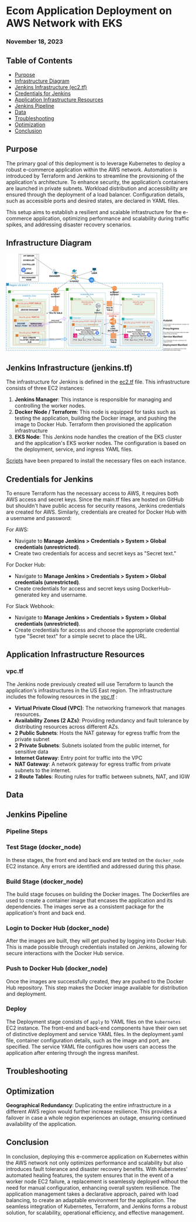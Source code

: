 # Ecom Application Deployment on AWS Network with EKS

### November 18, 2023

## Table of Contents
- [Purpose](#purpose)
- [Infrastructure Diagram](#infrastructure-diagram)
- [Jenkins Infrastructure (ec2.tf)](#jenkins-infrastructure-ec2tf)
- [Credentials for Jenkins](#credentials-for-jenkins)
- [Application Infrastructure Resources](#application-infrastructure-resources)
- [Jenkins Pipeline](#jenkins-pipeline)
- [Data](#data)
- [Troubleshooting](#troubleshooting)
- [Optimization](#optimization)
- [Conclusion](#conclusion)

## Purpose

The primary goal of this deployment is to leverage Kubernetes to deploy a robust e-commerce application within the AWS network. Automation is introduced by Terraform and Jenkins to streamline the provisioning of the application's architecture. To enhance security, the application’s containers are launched in private subnets. Workload distribution and accessibility are ensured through the deployment of a load balancer. Configuration details, such as accessible ports and desired states, are declared in YAML files.

This setup aims to establish a resilient and scalable infrastructure for the e-commerce application, optimizing performance and scalability during traffic spikes, and addressing disaster recovery scenarios.

## Infrastructure Diagram
![Infrastructure Diagram](Results/Deploy9.png)

## Jenkins Infrastructure (jenkins.tf)
The infrastructure for Jenkins is defined in the [ec2.tf](jenkinsenv/jenkins.tf) file. This infrastructure consists of three EC2 instances:

1. **Jenkins Manager**: This instance is responsible for managing and controlling the worker nodes.
2. **Docker Node / Terraform**: This node is equipped for tasks such as testing the application, building the Docker image, and pushing the image to Docker Hub. Terraform then provisioned the application infrastructure 
3. **EKS Node**: This Jenkins node handles the creation of the EKS cluster and the application's EKS worker nodes. The configuration is based on the deployment, service, and ingress YAML files.

[Scripts](jenkinsenv/jenkins.sh) have been prepared to install the necessary files on each instance.

## Credentials for Jenkins
To ensure Terraform has the necessary access to AWS, it requires both AWS access and secret keys. Since the main.tf files are hosted on GitHub but shouldn't have public access for security reasons, Jenkins credentials are created for AWS. Similarly, credentials are created for Docker Hub with a username and password:

For AWS:

- Navigate to **Manage Jenkins > Credentials > System > Global credentials (unrestricted)**.
- Create two credentials for access and secret keys as "Secret text."

For Docker Hub:

- Navigate to **Manage Jenkins > Credentials > System > Global credentials (unrestricted)**.
- Create credentials for access and secret keys using DockerHub-generated key and username.

For Slack Webhook:

- Navigate to **Manage Jenkins > Credentials > System > Global credentials (unrestricted)**.
- Create credentials for access and choose the appropriate credential type "Secret text" for a simple secret to place the URL.

## Application Infrastructure Resources

### vpc.tf
The Jenkins node previously created will use Terraform to launch the application's infrastructures in the US East region. The infrastructure includes the following resources in the [vpc.tf](initTerraform/vpc.tf) :

- **Virtual Private Cloud (VPC)**: The networking framework that manages resources.
- **Availability Zones (2 AZs)**: Providing redundancy and fault tolerance by distributing resources across different AZs.
- **2 Public Subnets**: Hosts the NAT gateway for egress traffic from the private subnet
- **2 Private Subnets**: Subnets isolated from the public internet, for sensitive data
- **Internet Gateway**: Entry point for traffic into the VPC
- **NAT Gateway**: A network gateway for egress traffic from private subnets to the internet.
- **2 Route Tables**: Routing rules for traffic between subnets, NAT, and IGW
## Data

## Jenkins Pipeline

### Pipeline Steps

### Test Stage (docker_node)
In these stages, the front end and back end are tested on the `docker_node` EC2 instance. Any errors are identified and addressed during this phase.
### Build Stage (docker_node)
The build stage focuses on building the Docker images. The Dockerfiles are used to create a container image that encases the application and its dependencies. The images serve as a consistent package for the application's front and back end.

### Login to Docker Hub (docker_node)
After the images are built, they will get pushed by logging into Docker Hub. This is made possible through credentials installed on Jenkins, allowing for secure interactions with the Docker Hub service.

### Push to Docker Hub (docker_node)
Once the images are successfully created, they are pushed to the Docker Hub repository. This step makes the Docker image available for distribution and deployment.

### Deploy

The Deployment stage consists of `apply` to YAML files on the `kubernetes` EC2 instance. The front-end and back-end components have their own set of distinctive deployment and service YAML files. In the deployment.yaml file, container configuration details, such as the image and port, are specified. The service YAML file configures how users can access the application after entering through the ingress manifest.

## Troubleshooting

## Optimization
**Geographical Redundancy**: Duplicating the entire infrastructure in a different AWS region would further increase resilience. This provides a failover in case a whole region experiences an outage, ensuring continued availability of the application.
## Conclusion

In conclusion, deploying this e-commerce application on Kubernetes within the AWS network not only optimizes performance and scalability but also introduces fault tolerance and disaster recovery benefits. With Kubernetes' automated healing features, the system ensures that in the event of a worker node EC2 failure, a replacement is seamlessly deployed without the need for manual configuration, enhancing overall system resilience. The application management takes a declarative approach, paired with load balancing, to create an adaptable environment for the application. The seamless integration of Kubernetes, Terraform, and Jenkins forms a robust solution, for scalability, operational efficiency, and effective management.
